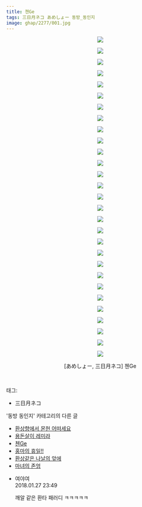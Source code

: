 ```yaml
---
title: 첸Ge
tags: 三日月ネコ あめしょー 동방_동인지
image: ghap/2277/001.jpg
---
```

<div class="article">
<p style="text-align: center; clear: none; float: none;"><img src="{{ site.nasurl }}/ghap/2277/001.jpg"/></p>
<p style="text-align: center; clear: none; float: none;"><img src="{{ site.nasurl }}/ghap/2277/002.jpg"/></p>
<p style="text-align: center; clear: none; float: none;"><img src="{{ site.nasurl }}/ghap/2277/003.jpg"/></p>
<p style="text-align: center; clear: none; float: none;"><img src="{{ site.nasurl }}/ghap/2277/004.jpg"/></p>
<p style="text-align: center; clear: none; float: none;"><img src="{{ site.nasurl }}/ghap/2277/005.jpg"/></p>
<p style="text-align: center; clear: none; float: none;"><img src="{{ site.nasurl }}/ghap/2277/006.jpg"/></p>
<p style="text-align: center; clear: none; float: none;"><img src="{{ site.nasurl }}/ghap/2277/007.jpg"/></p>
<p style="text-align: center; clear: none; float: none;"><img src="{{ site.nasurl }}/ghap/2277/008.jpg"/></p>
<p style="text-align: center; clear: none; float: none;"><img src="{{ site.nasurl }}/ghap/2277/009.jpg"/></p>
<p style="text-align: center; clear: none; float: none;"><img src="{{ site.nasurl }}/ghap/2277/010.jpg"/></p>
<p style="text-align: center; clear: none; float: none;"><img src="{{ site.nasurl }}/ghap/2277/011.jpg"/></p>
<p style="text-align: center; clear: none; float: none;"><img src="{{ site.nasurl }}/ghap/2277/012.jpg"/></p>
<p style="text-align: center; clear: none; float: none;"><img src="{{ site.nasurl }}/ghap/2277/013.jpg"/></p>
<p style="text-align: center; clear: none; float: none;"><img src="{{ site.nasurl }}/ghap/2277/014.jpg"/></p>
<p style="text-align: center; clear: none; float: none;"><img src="{{ site.nasurl }}/ghap/2277/015.jpg"/></p>
<p style="text-align: center; clear: none; float: none;"><img src="{{ site.nasurl }}/ghap/2277/016.jpg"/></p>
<p style="text-align: center; clear: none; float: none;"><img src="{{ site.nasurl }}/ghap/2277/017.jpg"/></p>
<p style="text-align: center; clear: none; float: none;"><img src="{{ site.nasurl }}/ghap/2277/018.jpg"/></p>
<p style="text-align: center; clear: none; float: none;"><img src="{{ site.nasurl }}/ghap/2277/019.jpg"/></p>
<p style="text-align: center; clear: none; float: none;"><img src="{{ site.nasurl }}/ghap/2277/020.jpg"/></p>
<p style="text-align: center; clear: none; float: none;"><img src="{{ site.nasurl }}/ghap/2277/021.jpg"/></p>
<p style="text-align: center; clear: none; float: none;"><img src="{{ site.nasurl }}/ghap/2277/022.jpg"/></p>
<p style="text-align: center; clear: none; float: none;"><img src="{{ site.nasurl }}/ghap/2277/023.jpg"/></p>
<p style="text-align: center; clear: none; float: none;"><img src="{{ site.nasurl }}/ghap/2277/024.jpg"/></p>
<p style="text-align: center; clear: none; float: none;"><img src="{{ site.nasurl }}/ghap/2277/025.jpg"/></p>
<p style="text-align: center; clear: none; float: none;"><img src="{{ site.nasurl }}/ghap/2277/026.jpg"/></p>
<p style="text-align: center; clear: none; float: none;"><img src="{{ site.nasurl }}/ghap/2277/027.jpg"/></p>
<p style="text-align: center; clear: none; float: none;"><img src="{{ site.nasurl }}/ghap/2277/028.jpg"/></p>
<p style="text-align: center; clear: none; float: none;"><img src="{{ site.nasurl }}/ghap/2277/029.jpg"/></p>
<p style="text-align: center; clear: none; float: none;">[あめしょー, 三日月ネコ] 첸Ge</p>
<p><br/></p>
</div><div class="tagTrail">
<p>태그: </p>
<ul>
<li>三日月ネコ</li>
</ul>
</div><div class="another">
<p>'동방 동인지' 카테고리의 다른 글</p>
<ul>
<li><a href="/2016-09-22-ghap_2279">환상향에서 몬헌 어떠세요</a></li>
<li><a href="/2016-09-22-ghap_2278">용돈살이 레미랴</a></li>
<li><a href="/2016-09-22-ghap_2277">첸Ge</a></li>
<li><a href="/2016-09-22-ghap_2276">홍마의 휴일!!</a></li>
<li><a href="/2016-09-22-ghap_2274">환상같은 나날의 앞에</a></li>
<li><a href="/2016-09-22-ghap_2273">마녀의 존엄</a></li>
</ul>
</div><div class="cb_module cb_fluid">
<div class="cb_wrt cb_profile">
<div class="comment">
<ul>
<li class="cb_thumb_off" id="comment15185056">
<div class="cb_comment_area">
<div class="cb_info_area">
<div class="cb_section">
<span class="cb_nick_name">여야여</span>
</div>
<div class="cb_section">
<span class="cb_date">2018.01.27 23:49 </span>
</div>
</div>
<div class="cb_dsc_comment">
<p class="cb_dsc">
											깨알 같은 환타 패러디 ㅋㅋㅋㅋㅋ<br/>
</p>
</div>
</div></li>
</ul>
</div>
</div><!-- commentList close -->
</div>